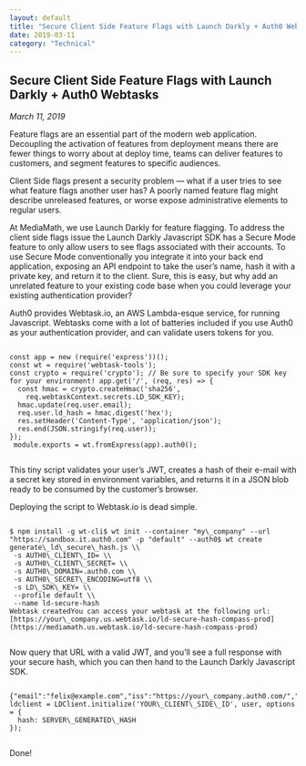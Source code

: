 ```yaml
---
layout: default
title: "Secure Client Side Feature Flags with Launch Darkly + Auth0 Webtasks"
date: 2019-03-11
category: "Technical"
---
```


<section id="article">
    <h2>Secure Client Side Feature Flags with Launch Darkly + Auth0 Webtasks</h2>
    <p><em>March 11, 2019</em></p>
    <p>Feature flags are an essential part of the modern web application. Decoupling the activation of features from deployment means there are fewer things to worry about at deploy time, teams can deliver features to customers, and segment features to specific audiences.</p>
    <p>Client Side flags present a security problem — what if a user tries to see what feature flags another user has? A poorly named feature flag might describe unreleased features, or worse expose administrative elements to regular users.</p>
    <p>At MediaMath, we use Launch Darkly for feature flagging. To address the client side flags issue the Launch Darkly Javascript SDK has a Secure Mode feature to only allow users to see flags associated with their accounts. To use Secure Mode conventionally you integrate it into your back end application, exposing an API endpoint to take the user’s name, hash it with a private key, and return it to the client. Sure, this is easy, but why add an unrelated feature to your existing code base when you could leverage your existing authentication provider?</p>
    <p>Auth0 provides Webtask.io, an AWS Lambda-esque service, for running Javascript. Webtasks come with a lot of batteries included if you use Auth0 as your authentication provider, and can validate users tokens for you.</p>
    <pre><code>
const app = new (require('express'))();
const wt = require('webtask-tools');
const crypto = require('crypto'); // Be sure to specify your SDK key for your environment! app.get('/', (req, res) => {
  const hmac = crypto.createHmac('sha256',
    req.webtaskContext.secrets.LD_SDK_KEY);
  hmac.update(req.user.email);
  req.user.ld_hash = hmac.digest('hex');
  res.setHeader('Content-Type', 'application/json');
  res.end(JSON.stringify(req.user));
});
 module.exports = wt.fromExpress(app).auth0();
    </code></pre>
    <p>This tiny script validates your user’s JWT, creates a hash of their e-mail with a secret key stored in environment variables, and returns it in a JSON blob ready to be consumed by the customer’s browser.</p>
    <p>Deploying the script to Webtask.io is dead simple.</p>
    <pre><code>
$ npm install -g wt-cli$ wt init --container "my\_company" --url "https://sandbox.it.auth0.com" -p "default" --auth0$ wt create generate\_ld\_secure\_hash.js \\
 -s AUTH0\_CLIENT\_ID=<auth0\_client\_id> \\
 -s AUTH0\_CLIENT\_SECRET=<auth0\_client\_secret> \\
 -s AUTH0\_DOMAIN=<auth0\_account\_name>.auth0.com \\
 -s AUTH0\_SECRET\_ENCODING=utf8 \\
 -s LD\_SDK\_KEY=<LaunchDarkly SDK key> \\
 --profile default \\
 --name ld-secure-hash
Webtask createdYou can access your webtask at the following url:[https://your\_company.us.webtask.io/ld-secure-hash-compass-prod](https://mediamath.us.webtask.io/ld-secure-hash-compass-prod)
    </code></pre>
    <p>Now query that URL with a valid JWT, and you’ll see a full response with your secure hash, which you can then hand to the Launch Darkly Javascript SDK.</p>
    <pre><code>
{"email":"felix@example.com","iss":"https://your\_company.auth0.com/","sub":"auth0|1","aud":"2w4EIreeMnopeRkYyMkWw3669P1euhq","iat":1552341211,"exp":1552377211,"ld\_hash":"f71ab9c1sdfa0nope57084f86e1eebe85cfe00a03f28ef192610c8e32cf371b0a3"}var ldclient = LDClient.initialize('YOUR\_CLIENT\_SIDE\_ID', user, options = {
  hash: SERVER\_GENERATED\_HASH
});
    </code></pre>
    <p>Done!</p>
</section>
